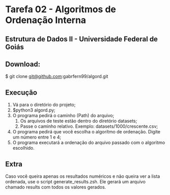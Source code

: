 # Tarefa 02 - Algoritmos de Ordenação Interna
## Estrutura de Dados II - Universidade Federal de Goiás

## Download:
$ git clone git@github.com:gabrfern99/algord.git

## Execução
1. Vá para o diretório do projeto;
2. $python3 algord.py;
3. O programa pedirá o caminho (Path) do arquivo;
    1. Os arquivos de teste estão dentro do diretório datasets;
    2. Passe o caminho relativo. Exemplo: datasets/1000/crescente.csv;
4. O programa pedirá que você escolha o algorítmo de ordenação.
Digite um número entre 1 e 4;
5. O programa executará a ordenação do arquivo passado com o algoritmo escolhido.

## Extra
Caso você queira apenas os resultados numéricos e não queira ver a lista
ordenada, use o script generate_results.zsh. Ele gerará um arquivo chamado
results com todos os valores gerados.
